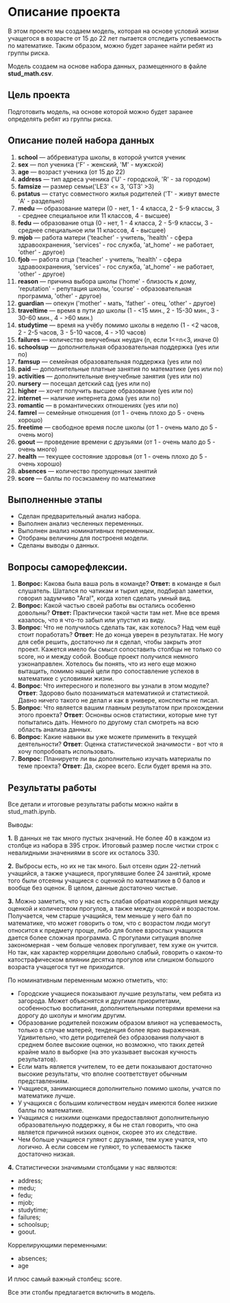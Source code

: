 Описание проекта
=======================================

В этом проекте мы создаем модель, которая на основе условий жизни учащегося в возрасте от 15 до 22 лет пытается отследить успеваемость по математике. Таким образом, можно будет заранее найти ребят из группы риска.

Модель создаем на основе набора данных, размещенного в файле __stud_math.csv__.

## Цель проекта

Подготовить модель, на основе которой можно будет заранее определять ребят из группы риска.

## Описание полей набора данных

1. __school__ — аббревиатура школы, в которой учится ученик
2. __sex__ — пол ученика ('F' - женский, 'M' - мужской)
3. __age__ — возраст ученика (от 15 до 22)
4. __address__ — тип адреса ученика ('U' - городской, 'R' - за городом)
5. __famsize__ — размер семьи('LE3' <= 3, 'GT3' >3)
6. __pstatus__ — статус совместного жилья родителей ('T' - живут вместе 'A' - раздельно)
7. __medu__ — образование матери (0 - нет, 1 - 4 класса, 2 - 5-9 классы, 3 - среднее специальное или 11 классов, 4 - высшее)
8. __fedu__ — образование отца (0 - нет, 1 - 4 класса, 2 - 5-9 классы, 3 - среднее специальное или 11 классов, 4 - высшее)
9. __mjob__ — работа матери ('teacher' - учитель, 'health' - сфера здравоохранения, 'services' - гос служба, 'at_home' - не работает, 'other' - другое)
10. __fjob__ — работа отца ('teacher' - учитель, 'health' - сфера здравоохранения, 'services' - гос служба, 'at_home' - не работает, 'other' - другое)
11. __reason__ — причина выбора школы ('home' - близость к дому, 'reputation' - репутация школы, 'course' - образовательная программа, 'other' - другое)
12. __guardian__ — опекун ('mother' - мать, 'father' - отец, 'other' - другое)
13. __traveltime__ — время в пути до школы (1 - <15 мин., 2 - 15-30 мин., 3 - 30-60 мин., 4 - >60 мин.)
14. __studytime__ — время на учёбу помимо школы в неделю (1 - <2 часов, 2 - 2-5 часов, 3 - 5-10 часов, 4 - >10 часов)
15. __failures__ — количество внеучебных неудач (n, если 1<=n<3, иначе 0)
16. __schoolsup__ — дополнительная образовательная поддержка (yes или no)
17. __famsup__ — семейная образовательная поддержка (yes или no)
18. __paid__ — дополнительные платные занятия по математике (yes или no)
19. __activities__ — дополнительные внеучебные занятия (yes или no)
20. __nursery__ — посещал детский сад (yes или no)
21. __higher__ — хочет получить высшее образование (yes или no)
22. __internet__ — наличие интернета дома (yes или no)
23. __romantic__ — в романтических отношениях (yes или no)
24. __famrel__ — семейные отношения (от 1 - очень плохо до 5 - очень хорошо)
25. __freetime__ — свободное время после школы (от 1 - очень мало до 5 - очень мого)
26. __goout__ — проведение времени с друзьями (от 1 - очень мало до 5 - очень много)
27. __health__ — текущее состояние здоровья (от 1 - очень плохо до 5 - очень хорошо)
28. __absences__ — количество пропущенных занятий
29. __score__ — баллы по госэкзамену по математике

## Выполненные этапы

- Сделан предварительный анализ набора.
- Выполнен анализ чесленных переменных.
- Выполнен анализ номинативных переменных.
- Отобраны величины для построеня модели.
- Сделаны выводы о данных.

## Вопросы саморефлексии.

1. **Вопрос:** Какова была ваша роль в команде? **Ответ:** в команде я был слушатель. Шатался по чатикам и тырил идеи, подбирал заметки, говорил задумчиво "Ага!", когда хотел сделать умный вид.
2. **Вопрос:** Какой частью своей работы вы остались особенно довольны? **Ответ:** Практически такой части там нет. Мне все время казалось, что я что-то забыл или упустил из виду.
3. **Вопрос**: Что не получилось сделать так, как хотелось? Над чем ещё стоит поработать? **Ответ**: Не до конца уверен в результатах. Не могу для себя решить, достаточно ли я сделал, чтобы закрыть этот проект. Кажется имело бы смысл сопоставить столбцы не только со score, но и между собой. Вообще проект получился немного узконаправлен. Хотелось бы понять, что из него еще можно вытащить, помимо нашей цели про сопоставление успехов в математике с условиями жизни.
4. **Вопрос**: Что интересного и полезного вы узнали в этом модуле? **Ответ**: Здорово было позаниматься математикой и статистикой. Давно ничего такого не делал и как в универе, конспекты не писал.
5. **Вопрос**: Что является вашим главным результатом при прохождении этого проекта? **Ответ**: Оснонвы основ статистики, которые мне тут попытались дать. Немного по другому стал смотреть на всю область анализа данных.
6. **Вопрос**: Какие навыки вы уже можете применить в текущей деятельности? **Ответ**: Оценка статистической значимости - вот что я хочу попробовать использовать.
7. **Вопрос**: Планируете ли вы дополнительно изучать материалы по теме проекта? **Ответ**: Да, скорее всего. Если будет время на это.

## Результаты работы

Все детали и итоговые результаты работы можно найти в stud_math.ipynb.

Выводы:

__1.__ В данных не так много пустых значений. Не более 40 в каждом из столбце из набора в 395 строк. Итоговый размер после чистки строк с невалидными значениями в score их осталось 330. 

__2.__ Выбросы есть, но их не так много. Был отсеян один 22-летний учащийся, а также учащиеся, прогулявшие более 24 занятий, кроме того были отсеяны учащиеся с оценкой по математике в 0 балов и вообще без оценок. В целом, данные достаточно чистые. 

__3.__ Можно заметить, что у нас есть слабая обратная корреляция между оценкой и количеством прогулов, а также между оценкой и возрастом. Получается, чем старше учащийся, тем меньше у него бал по математике, что может говорить о том, что с возрастом люди могут относится к предмету проще, либо для более взрослых учащихся дается более сложная программа. С прогулами ситуация вполне закономерная - чем больше человек прогуливает, тем хуже он учится. Но так, как характер корреляции довольно слабый, говорить о каком-то катострафическом влиянии десятка прогулов или слишком большого возраста учащегося тут не приходится.

По номинативным переменным можно отметить, что:

- Городские учащиеся показывают лучшие результаты, чем ребята из загорода. Может объяснятся и другими приоритетами, особенностью воспитания, дополнительными потерями времени на дорогу до школуы и многим другим. 
- Образование родителей похожим образом влияют на успеваемость, только в случае матерей, тенденция более ярко выраженная. Удивительно, что дети родителей без образования получают в среднем более высокие оценки, но возможно, что таких детей крайне мало в выборке (на это указывает высокая кучность результатов). 
- Если мать является учителем, то ее дети показывают достаточно высокие результаты, что вполне соответствует обычным представлениям.
- Учащиеся, занимающиеся дополнительно помимо школы, учатся по математике лучше.
- У учащихся с большим количеством неудач имеются более низкие баллы по математике.
- Учащимся с низкими оценками предоставляют дополнительную образовательную поддержку, я бы не стал говорить, что она является причиной низких оценок, скорее это их следствие.
- Чем больше учащиеся гуляют с друзьями, тем хуже учатся, что логично. А если совсем не гуляют, то успеваемость также достаточно низкая. 


__4.__ Статистически значимыми столбцами у нас являются:

- address; 
- medu;
- fedu;
- mjob;
- studytime;
- failures;
- schoolsup;
- goout.

Коррелирующими переменными:
- absences;
- age

И плюс самый важный столбец: score. 

Все эти столбы предлагается включить в модель.
